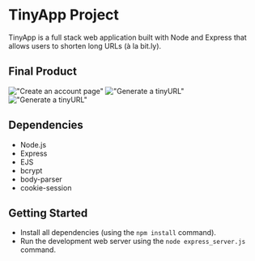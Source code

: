 # TinyApp Project

TinyApp is a full stack web application built with Node and Express that allows users to shorten long URLs (à la bit.ly).

## Final Product

!["Create an account page"](https://github.com/Idiljei/tinyapp/blob/master/docs/createaccount.png) 
!["Generate a tinyURL"](https://github.com/Idiljei/tinyapp/blob/master/docs/createTinyURL.png)
!["Generate a tinyURL"](docs/createTinyURL.png)


## Dependencies

- Node.js
- Express
- EJS
- bcrypt
- body-parser
- cookie-session

## Getting Started

- Install all dependencies (using the `npm install` command).
- Run the development web server using the `node express_server.js` command.
